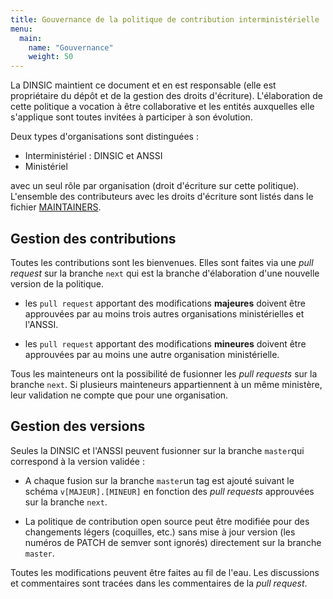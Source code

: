 ```yaml
---
title: Gouvernance de la politique de contribution interministérielle
menu: 
  main:
    name: "Gouvernance"
    weight: 50
---
```


La DINSIC maintient ce document et en est responsable (elle est propriétaire du dépôt et de la gestion des droits d'écriture). L'élaboration de cette politique a vocation à être collaborative et les entités auxquelles elle s'applique sont toutes invitées à participer à son évolution.

Deux types d'organisations sont distinguées :

* Interministériel : DINSIC et ANSSI
* Ministériel

avec un seul rôle par organisation (droit d'écriture sur cette politique). L'ensemble des contributeurs avec les droits d'écriture sont listés dans le fichier [MAINTAINERS](https://github.com/DISIC/politique-de-contribution-open-source/blob/master/MAINTAINERS).

## Gestion des contributions

Toutes les contributions sont les bienvenues.  Elles sont faites via une *pull request* sur la branche `next` qui est la branche d'élaboration d'une nouvelle version de la politique.

 * les `pull request` apportant des modifications **majeures** doivent être approuvées par au moins trois autres organisations ministérielles et l'ANSSI.

 * les `pull request` apportant des modifications **mineures** doivent être approuvées par au moins une autre organisation ministérielle.
 
Tous les mainteneurs ont la possibilité de fusionner les *pull requests* sur la branche `next`. Si plusieurs mainteneurs appartiennent à un même ministère, leur validation ne compte que pour une organisation.

## Gestion des versions

Seules la DINSIC et l'ANSSI peuvent fusionner sur la branche `master`qui correspond à la version validée :

 * A chaque fusion sur la branche `master`un tag est ajouté suivant le schéma `v[MAJEUR].[MINEUR]` en fonction des *pull requests* approuvées sur la branche `next`. 

 * La politique de contribution open source peut être modifiée pour des changements légers (coquilles, etc.) sans mise à jour version (les numéros de PATCH de semver sont ignorés) directement sur la branche `master`.

Toutes les modifications peuvent être faites au fil de l'eau. Les discussions et commentaires sont tracées dans les commentaires de la *pull request*.
